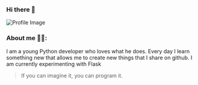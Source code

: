 ### Hi there 👋
![Profile Image](https://media-exp1.licdn.com/dms/image/C4D03AQEZGBZmPdcGHQ/profile-displayphoto-shrink_200_200/0?e=1606348800&v=beta&t=kYLXIRasDb9ig6S_xOdrV-jY0Ii2YGQaUuoV-j23YwY)


### About me 🙍‍♂️:
I am a young Python developer who loves what he does. Every day I learn something new that allows me to create new things that I share on github. I am currently experimenting with Flask

> If you can imagine it, you can program it.
<!--
**Mazzya/Mazzya** is a ✨ _special_ ✨ repository because its `README.md` (this file) appears on your GitHub profile.

Here are some ideas to get you started:

- 🔭 I’m currently working on ...
- 🌱 I’m currently learning ...
- 👯 I’m looking to collaborate on ...
- 🤔 I’m looking for help with ...
- 💬 Ask me about ...
- 📫 How to reach me: ...
- 😄 Pronouns: ...
- ⚡ Fun fact: ...
-->
